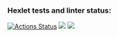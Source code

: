 ### Hexlet tests and linter status:
[![Actions Status](https://github.com/Cristikijian/frontend-project-lvl2/workflows/hexlet-check/badge.svg)](https://github.com/Cristikijian/frontend-project-lvl2/actions)
<a href="https://codeclimate.com/github/Cristikijian/frontend-project-lvl2/maintainability"><img src="https://api.codeclimate.com/v1/badges/78da56cfd9f710de2e4b/maintainability" /></a>
<a href="https://codeclimate.com/github/Cristikijian/frontend-project-lvl2/test_coverage"><img src="https://api.codeclimate.com/v1/badges/78da56cfd9f710de2e4b/test_coverage" /></a>